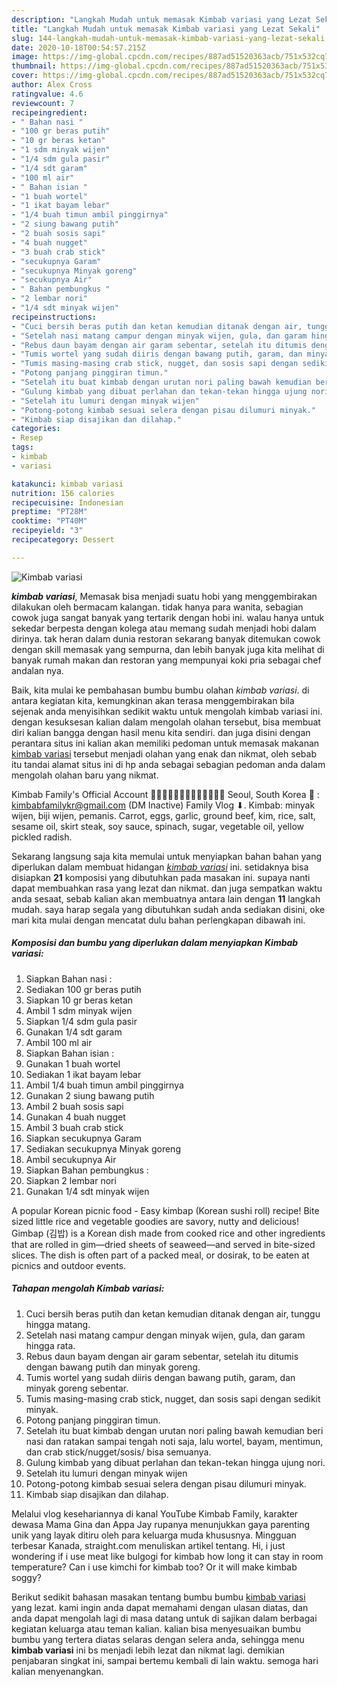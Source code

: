 ```yaml
---
description: "Langkah Mudah untuk memasak Kimbab variasi yang Lezat Sekali"
title: "Langkah Mudah untuk memasak Kimbab variasi yang Lezat Sekali"
slug: 144-langkah-mudah-untuk-memasak-kimbab-variasi-yang-lezat-sekali
date: 2020-10-18T00:54:57.215Z
image: https://img-global.cpcdn.com/recipes/887ad51520363acb/751x532cq70/kimbab-variasi-foto-resep-utama.jpg
thumbnail: https://img-global.cpcdn.com/recipes/887ad51520363acb/751x532cq70/kimbab-variasi-foto-resep-utama.jpg
cover: https://img-global.cpcdn.com/recipes/887ad51520363acb/751x532cq70/kimbab-variasi-foto-resep-utama.jpg
author: Alex Cross
ratingvalue: 4.6
reviewcount: 7
recipeingredient:
- " Bahan nasi "
- "100 gr beras putih"
- "10 gr beras ketan"
- "1 sdm minyak wijen"
- "1/4 sdm gula pasir"
- "1/4 sdt garam"
- "100 ml air"
- " Bahan isian "
- "1 buah wortel"
- "1 ikat bayam lebar"
- "1/4 buah timun ambil pinggirnya"
- "2 siung bawang putih"
- "2 buah sosis sapi"
- "4 buah nugget"
- "3 buah crab stick"
- "secukupnya Garam"
- "secukupnya Minyak goreng"
- "secukupnya Air"
- " Bahan pembungkus "
- "2 lembar nori"
- "1/4 sdt minyak wijen"
recipeinstructions:
- "Cuci bersih beras putih dan ketan kemudian ditanak dengan air, tunggu hingga matang."
- "Setelah nasi matang campur dengan minyak wijen, gula, dan garam hingga rata."
- "Rebus daun bayam dengan air garam sebentar, setelah itu ditumis dengan bawang putih dan minyak goreng."
- "Tumis wortel yang sudah diiris dengan bawang putih, garam, dan minyak goreng sebentar."
- "Tumis masing-masing crab stick, nugget, dan sosis sapi dengan sedikit minyak."
- "Potong panjang pinggiran timun."
- "Setelah itu buat kimbab dengan urutan nori paling bawah kemudian beri nasi dan ratakan sampai tengah noti saja, lalu wortel, bayam, mentimun, dan crab stick/nugget/sosis/ bisa semuanya."
- "Gulung kimbab yang dibuat perlahan dan tekan-tekan hingga ujung nori."
- "Setelah itu lumuri dengan minyak wijen"
- "Potong-potong kimbab sesuai selera dengan pisau dilumuri minyak."
- "Kimbab siap disajikan dan dilahap."
categories:
- Resep
tags:
- kimbab
- variasi

katakunci: kimbab variasi 
nutrition: 156 calories
recipecuisine: Indonesian
preptime: "PT28M"
cooktime: "PT40M"
recipeyield: "3"
recipecategory: Dessert

---
```



![Kimbab variasi](https://img-global.cpcdn.com/recipes/887ad51520363acb/751x532cq70/kimbab-variasi-foto-resep-utama.jpg)

<b><i>kimbab variasi</i></b>, Memasak bisa menjadi suatu hobi yang menggembirakan dilakukan oleh bermacam kalangan. tidak hanya para wanita, sebagian cowok juga sangat banyak yang tertarik dengan hobi ini. walau hanya untuk sekedar berpesta dengan kolega atau memang sudah menjadi hobi dalam dirinya. tak heran dalam dunia restoran sekarang banyak ditemukan cowok dengan skill memasak yang sempurna, dan lebih banyak juga kita melihat di banyak rumah makan dan restoran yang mempunyai koki pria sebagai chef andalan nya.

Baik, kita mulai ke pembahasan bumbu bumbu olahan <i>kimbab variasi</i>. di antara kegiatan kita, kemungkinan akan terasa menggembirakan bila sejenak anda menyisihkan sedikit waktu untuk mengolah kimbab variasi ini. dengan kesuksesan kalian dalam mengolah olahan tersebut, bisa membuat diri kalian bangga dengan hasil menu kita sendiri. dan juga disini dengan perantara situs ini kalian akan memiliki pedoman untuk memasak makanan <u>kimbab variasi</u> tersebut menjadi olahan yang enak dan nikmat, oleh sebab itu tandai alamat situs ini di hp anda sebagai sebagian pedoman anda dalam mengolah olahan baru yang nikmat.

Kimbab Family&#39;s Official Account 🧔👩‍🦰👧🏻🧒🏻👦🏻🇰🇷🇲🇨 Seoul, South Korea 📧 : kimbabfamilykr@gmail.com (DM Inactive) Family Vlog ⬇. Kimbab: minyak wijen, biji wijen, pemanis. Carrot, eggs, garlic, ground beef, kim, rice, salt, sesame oil, skirt steak, soy sauce, spinach, sugar, vegetable oil, yellow pickled radish.


Sekarang langsung saja kita memulai untuk menyiapkan bahan bahan yang diperlukan dalam membuat hidangan <u><i>kimbab variasi</i></u> ini. setidaknya bisa disiapkan <b>21</b> komposisi yang dibutuhkan pada masakan ini. supaya nanti dapat membuahkan rasa yang lezat dan nikmat. dan juga sempatkan waktu anda sesaat, sebab kalian akan membuatnya antara lain dengan <b>11</b> langkah mudah. saya harap segala yang dibutuhkan sudah anda sediakan disini, oke mari kita mulai dengan mencatat dulu bahan perlengkapan dibawah ini.

<!--inarticleads1-->

##### Komposisi dan bumbu yang diperlukan dalam menyiapkan Kimbab variasi:

1. Siapkan  Bahan nasi :
1. Sediakan 100 gr beras putih
1. Siapkan 10 gr beras ketan
1. Ambil 1 sdm minyak wijen
1. Siapkan 1/4 sdm gula pasir
1. Gunakan 1/4 sdt garam
1. Ambil 100 ml air
1. Siapkan  Bahan isian :
1. Gunakan 1 buah wortel
1. Sediakan 1 ikat bayam lebar
1. Ambil 1/4 buah timun ambil pinggirnya
1. Gunakan 2 siung bawang putih
1. Ambil 2 buah sosis sapi
1. Gunakan 4 buah nugget
1. Ambil 3 buah crab stick
1. Siapkan secukupnya Garam
1. Sediakan secukupnya Minyak goreng
1. Ambil secukupnya Air
1. Siapkan  Bahan pembungkus :
1. Siapkan 2 lembar nori
1. Gunakan 1/4 sdt minyak wijen


A popular Korean picnic food - Easy kimbap (Korean sushi roll) recipe! Bite sized little rice and vegetable goodies are savory, nutty and delicious! Gimbap (김밥) is a Korean dish made from cooked rice and other ingredients that are rolled in gim—dried sheets of seaweed—and served in bite-sized slices. The dish is often part of a packed meal, or dosirak, to be eaten at picnics and outdoor events. 

<!--inarticleads2-->

##### Tahapan mengolah Kimbab variasi:

1. Cuci bersih beras putih dan ketan kemudian ditanak dengan air, tunggu hingga matang.
1. Setelah nasi matang campur dengan minyak wijen, gula, dan garam hingga rata.
1. Rebus daun bayam dengan air garam sebentar, setelah itu ditumis dengan bawang putih dan minyak goreng.
1. Tumis wortel yang sudah diiris dengan bawang putih, garam, dan minyak goreng sebentar.
1. Tumis masing-masing crab stick, nugget, dan sosis sapi dengan sedikit minyak.
1. Potong panjang pinggiran timun.
1. Setelah itu buat kimbab dengan urutan nori paling bawah kemudian beri nasi dan ratakan sampai tengah noti saja, lalu wortel, bayam, mentimun, dan crab stick/nugget/sosis/ bisa semuanya.
1. Gulung kimbab yang dibuat perlahan dan tekan-tekan hingga ujung nori.
1. Setelah itu lumuri dengan minyak wijen
1. Potong-potong kimbab sesuai selera dengan pisau dilumuri minyak.
1. Kimbab siap disajikan dan dilahap.


Melalui vlog kesehariannya di kanal YouTube Kimbab Family, karakter dewasa Mama Gina dan Appa Jay rupanya menunjukkan gaya parenting unik yang layak ditiru oleh para keluarga muda khususnya. Mingguan terbesar Kanada, straight.com menuliskan artikel tentang. Hi, i just wondering if i use meat like bulgogi for kimbab how long it can stay in room temperature? Can i use kimchi for kimbab too? Or it will make kimbab soggy? 

Berikut sedikit bahasan masakan tentang bumbu bumbu <u>kimbab variasi</u> yang lezat. kami ingin anda dapat memahami dengan ulasan diatas, dan anda dapat mengolah lagi di masa datang untuk di sajikan dalam berbagai kegiatan keluarga atau teman kalian. kalian bisa menyesuaikan bumbu bumbu yang tertera diatas selaras dengan selera anda, sehingga menu <b>kimbab variasi</b> ini bs menjadi lebih lezat dan nikmat lagi. demikian penjabaran singkat ini, sampai bertemu kembali di lain waktu. semoga hari kalian menyenangkan.
